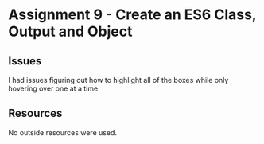 # Assignment 9 - Create an ES6 Class, Output and Object

## Issues
I had issues figuring out how to highlight all of the boxes while only hovering over one at a time.

## Resources
No outside resources were used.